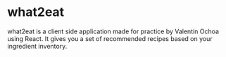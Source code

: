 # what2eat
what2eat is a client side application made for practice by Valentin Ochoa using React. It gives you a set of recommended recipes based on your ingredient inventory.
